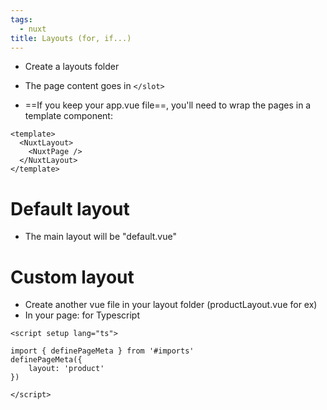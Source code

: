 ```yaml
---
tags:
  - nuxt
title: Layouts (for, if...)
---
```

- Create a layouts folder

- The page content goes in   `</slot>`
- ==If you keep your app.vue file==, you'll need to wrap the pages in a template component:

```vue
<template>
  <NuxtLayout>
    <NuxtPage />
  </NuxtLayout>
</template>
```
# Default layout
- The main layout will be "default.vue"

# Custom layout
- Create another vue file in your layout folder (productLayout.vue for ex)
- In your page: for Typescript
```vue
<script setup lang="ts">

import { definePageMeta } from '#imports'
definePageMeta({
    layout: 'product'
})

</script>
  
```